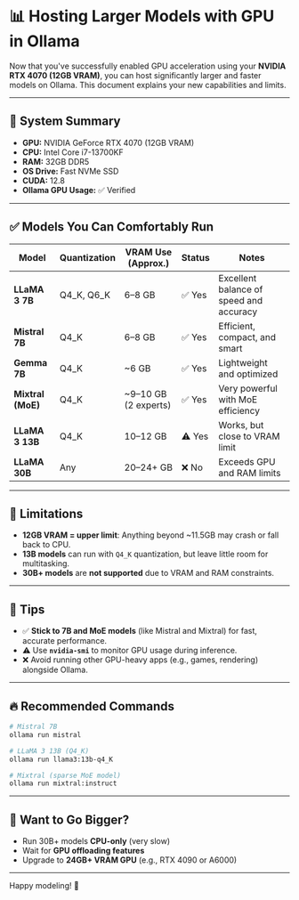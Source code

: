 # 📊 Hosting Larger Models with GPU in Ollama

Now that you've successfully enabled GPU acceleration using your **NVIDIA RTX 4070 (12GB VRAM)**, you can host significantly larger and faster models on Ollama. This document explains your new capabilities and limits.

---

## 🧠 System Summary

- **GPU:** NVIDIA GeForce RTX 4070 (12GB VRAM)
- **CPU:** Intel Core i7-13700KF
- **RAM:** 32GB DDR5
- **OS Drive:** Fast NVMe SSD
- **CUDA:** 12.8
- **Ollama GPU Usage:** ✅ Verified

---

## ✅ Models You Can Comfortably Run

| Model              | Quantization | VRAM Use (Approx.) | Status       | Notes |
|-------------------|--------------|---------------------|--------------|-------|
| **LLaMA 3 7B**     | Q4_K, Q6_K   | 6–8 GB              | ✅ Yes       | Excellent balance of speed and accuracy |
| **Mistral 7B**     | Q4_K         | 6–8 GB              | ✅ Yes       | Efficient, compact, and smart |
| **Gemma 7B**       | Q4_K         | ~6 GB               | ✅ Yes       | Lightweight and optimized |
| **Mixtral (MoE)**  | Q4_K         | ~9–10 GB (2 experts)| ✅ Yes       | Very powerful with MoE efficiency |
| **LLaMA 3 13B**    | Q4_K         | 10–12 GB            | ⚠️ Yes       | Works, but close to VRAM limit |
| **LLaMA 30B**      | Any          | 20–24+ GB           | ❌ No        | Exceeds GPU and RAM limits |

---

## 🚧 Limitations

- **12GB VRAM = upper limit**: Anything beyond ~11.5GB may crash or fall back to CPU.
- **13B models** can run with `Q4_K` quantization, but leave little room for multitasking.
- **30B+ models** are **not supported** due to VRAM and RAM constraints.

---

## 🧰 Tips

- ✅ **Stick to 7B and MoE models** (like Mistral and Mixtral) for fast, accurate performance.
- ⚠️ Use **`nvidia-smi`** to monitor GPU usage during inference.
- ❌ Avoid running other GPU-heavy apps (e.g., games, rendering) alongside Ollama.

---

## 🔥 Recommended Commands

```bash
# Mistral 7B
ollama run mistral

# LLaMA 3 13B (Q4_K)
ollama run llama3:13b-q4_K

# Mixtral (sparse MoE model)
ollama run mixtral:instruct
```

---

## 🧠 Want to Go Bigger?

- Run 30B+ models **CPU-only** (very slow)
- Wait for **GPU offloading features**
- Upgrade to **24GB+ VRAM GPU** (e.g., RTX 4090 or A6000)

---

Happy modeling! 🚀
